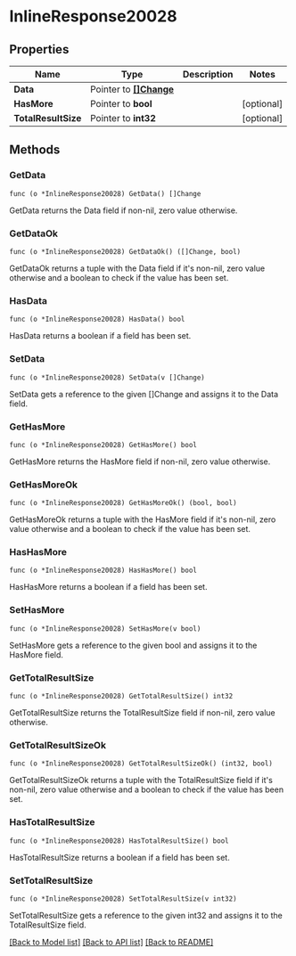# InlineResponse20028

## Properties

Name | Type | Description | Notes
------------ | ------------- | ------------- | -------------
**Data** | Pointer to [**[]Change**](Change.md) |  | 
**HasMore** | Pointer to **bool** |  | [optional] 
**TotalResultSize** | Pointer to **int32** |  | [optional] 

## Methods

### GetData

`func (o *InlineResponse20028) GetData() []Change`

GetData returns the Data field if non-nil, zero value otherwise.

### GetDataOk

`func (o *InlineResponse20028) GetDataOk() ([]Change, bool)`

GetDataOk returns a tuple with the Data field if it's non-nil, zero value otherwise
and a boolean to check if the value has been set.

### HasData

`func (o *InlineResponse20028) HasData() bool`

HasData returns a boolean if a field has been set.

### SetData

`func (o *InlineResponse20028) SetData(v []Change)`

SetData gets a reference to the given []Change and assigns it to the Data field.

### GetHasMore

`func (o *InlineResponse20028) GetHasMore() bool`

GetHasMore returns the HasMore field if non-nil, zero value otherwise.

### GetHasMoreOk

`func (o *InlineResponse20028) GetHasMoreOk() (bool, bool)`

GetHasMoreOk returns a tuple with the HasMore field if it's non-nil, zero value otherwise
and a boolean to check if the value has been set.

### HasHasMore

`func (o *InlineResponse20028) HasHasMore() bool`

HasHasMore returns a boolean if a field has been set.

### SetHasMore

`func (o *InlineResponse20028) SetHasMore(v bool)`

SetHasMore gets a reference to the given bool and assigns it to the HasMore field.

### GetTotalResultSize

`func (o *InlineResponse20028) GetTotalResultSize() int32`

GetTotalResultSize returns the TotalResultSize field if non-nil, zero value otherwise.

### GetTotalResultSizeOk

`func (o *InlineResponse20028) GetTotalResultSizeOk() (int32, bool)`

GetTotalResultSizeOk returns a tuple with the TotalResultSize field if it's non-nil, zero value otherwise
and a boolean to check if the value has been set.

### HasTotalResultSize

`func (o *InlineResponse20028) HasTotalResultSize() bool`

HasTotalResultSize returns a boolean if a field has been set.

### SetTotalResultSize

`func (o *InlineResponse20028) SetTotalResultSize(v int32)`

SetTotalResultSize gets a reference to the given int32 and assigns it to the TotalResultSize field.


[[Back to Model list]](../README.md#documentation-for-models) [[Back to API list]](../README.md#documentation-for-api-endpoints) [[Back to README]](../README.md)



